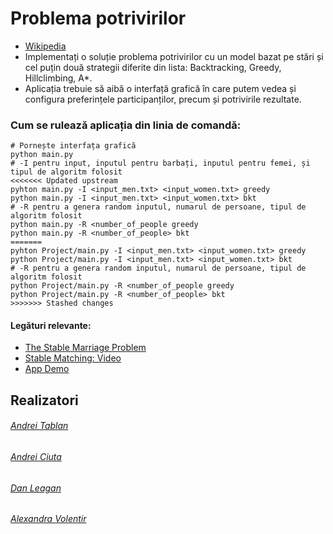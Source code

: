 # Problema potrivirilor
- [Wikipedia](https://en.wikipedia.org/wiki/Stable_marriage_problem  "Wikipedia")
- Implementați o soluție problema potrivirilor cu un model bazat pe stări și cel puțin două strategii diferite din lista: Backtracking, Greedy, Hillclimbing, A*.
- Aplicația trebuie să aibă o interfață grafică în care putem vedea și configura preferințele participanților, precum și potrivirile rezultate.
### Cum se rulează aplicația din linia de comandă:
```
# Pornește interfața grafică
python main.py
# -I pentru input, inputul pentru barbați, inputul pentru femei, și tipul de algoritm folosit
<<<<<<< Updated upstream
pyhton main.py -I <input_men.txt> <input_women.txt> greedy
python main.py -I <input_men.txt> <input_women.txt> bkt
# -R pentru a genera random inputul, numarul de persoane, tipul de algoritm folosit
python main.py -R <number_of_people greedy
python main.py -R <number_of_people> bkt
=======
pyhton Project/main.py -I <input_men.txt> <input_women.txt> greedy
python Project/main.py -I <input_men.txt> <input_women.txt> bkt
# -R pentru a genera random inputul, numarul de persoane, tipul de algoritm folosit
python Project/main.py -R <number_of_people greedy
python Project/main.py -R <number_of_people> bkt
>>>>>>> Stashed changes
```
#### Legături relevante:
- [The Stable Marriage Problem](https://community.wvu.edu/~krsubramani/courses/fa01/random/lecnotes/lecture5.pdf "The Stable Marriage Problem")
- [Stable Matching: Video](https://www.youtube.com/watch?v=RE5PmdGNgj0 "Stable Matching: Video")
- [App Demo](https://youtu.be/iXtSYavHh7U)
## Realizatori
###### [Andrei Tablan](https://github.com/andreitablan "Andrei Tablan")
###### [Andrei Ciuta](https://github.com/ciuta)
###### [Dan Leagan](https://github.com/leagan-dan)
###### [Alexandra Volentir](https://github.com/AlexandraVolentir)